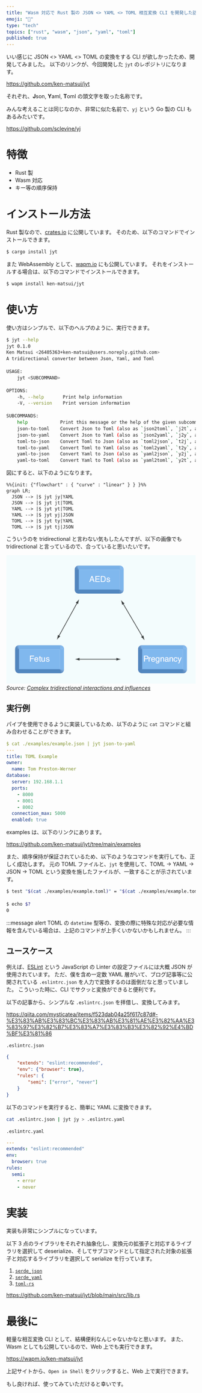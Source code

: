 ```yaml
---
title: "Wasm 対応で Rust 製の JSON <> YAML <> TOML 相互変換 CLI を開発した話"
emoji: "💫"
type: "tech"
topics: ["rust", "wasm", "json", "yaml", "toml"]
published: true
---
```


いい感じに JSON <> YAML <> TOML の変換をする CLI が欲しかったため、開発してみました。
以下のリンクが、今回開発した `jyt` のレポジトリになります。

https://github.com/ken-matsui/jyt

それぞれ、**J**son, **Y**aml, **T**oml の頭文字を取った名称です。

みんな考えることは同じなのか、非常に似た名前で、`yj` という Go 製の CLI もあるみたいです。

https://github.com/sclevine/yj

# 特徴

* Rust 製
* Wasm 対応
* キー等の順序保持

# インストール方法

Rust 製なので、[crates.io](https://crates.io/crates/jyt) に公開しています。
そのため、以下のコマンドでインストールできます。

```bash
$ cargo install jyt
```

また WebAssembly として、[wapm.io](https://wapm.io/ken-matsui/jyt) にも公開しています。
それをインストールする場合は、以下のコマンドでインストールできます。

```bash
$ wapm install ken-matsui/jyt
```

# 使い方

使い方はシンプルで、以下のヘルプのように、実行できます。

```bash
$ jyt --help
jyt 0.1.0
Ken Matsui <26405363+ken-matsui@users.noreply.github.com>
A tridirectional converter between Json, Yaml, and Toml

USAGE:
    jyt <SUBCOMMAND>

OPTIONS:
    -h, --help       Print help information
    -V, --version    Print version information

SUBCOMMANDS:
    help            Print this message or the help of the given subcommand(s)
    json-to-toml    Convert Json to Toml (also as `json2toml`, `j2t`, and `jt`)
    json-to-yaml    Convert Json to Yaml (also as `json2yaml`, `j2y`, and `jy`)
    toml-to-json    Convert Toml to Json (also as `toml2json`, `t2j`, and `tj`)
    toml-to-yaml    Convert Toml to Yaml (also as `toml2yaml`, `t2y`, and `ty`)
    yaml-to-json    Convert Yaml to Json (also as `yaml2json`, `y2j`, and `yj`)
    yaml-to-toml    Convert Yaml to Toml (also as `yaml2toml`, `y2t`, and `yt`)
```

図にすると、以下のようになります。

```mermaid
%%{init: {"flowchart" : { "curve" : "linear" } } }%%
graph LR;
  JSON --> |$ jyt jy|YAML
  JSON --> |$ jyt jt|TOML
  YAML --> |$ jyt yt|TOML
  YAML --> |$ jyt yj|JSON
  TOML --> |$ jyt ty|YAML
  TOML --> |$ jyt tj|JSON
```

こういうのを tridirectional と言わない気もしたんですが、以下の画像でも tridirectional と言っているので、合っていると思いたいです。

![Tridirectional Interactions](/images/about-jyt-cli/tridirectional-interactions.png)
*Source: [Complex tridirectional interactions and influences](https://www.researchgate.net/figure/Complex-tridirectional-interactions-and-influences-AED-Antiepileptic-drug_fig1_276602956)*

## 実行例

パイプを使用できるように実装しているため、以下のように `cat` コマンドと組み合わせることができます。

```yaml
$ cat ./examples/example.json | jyt json-to-yaml
---
title: TOML Example
owner:
  name: Tom Preston-Werner
database:
  server: 192.168.1.1
  ports:
    - 8000
    - 8001
    - 8002
  connection_max: 5000
  enabled: true
```

examples は、以下のリンクにあります。

https://github.com/ken-matsui/jyt/tree/main/examples

また、順序保持が保証されているため、以下のようなコマンドを実行しても、正しく成功します。
元の TOML ファイルと、`jyt` を使用して、TOML -> YAML -> JSON -> TOML という変換を施したファイルが、一致することが示されています。

```bash
$ test "$(cat ./examples/example.toml)" = "$(cat ./examples/example.toml | jyt ty | jyt yj | jyt jt)"

$ echo $?
0
```

:::message alert
TOML の `datetime` 型等の、変換の際に特殊な対応が必要な情報を含んでいる場合は、上記のコマンドが上手くいかないかもしれません。
:::

## ユースケース

例えば、[ESLint](https://eslint.org/) という JavaScript の Linter の設定ファイルには大概 JSON が使用されています。
ただ、僕を含め一定数 YAML 層がいて、ブログ記事等に公開されている `.eslintrc.json` を人力で変換するのは面倒だなと思っていました。
こういった時に、CLI でサクッと変換ができると便利です。

以下の記事から、シンプルな `.eslintrc.json` を拝借し、変換してみます。

https://qiita.com/mysticatea/items/f523dab04a25f617c87d#-%E3%83%AB%E3%83%BC%E3%83%AB%E3%81%AE%E3%82%AA%E3%83%97%E3%82%B7%E3%83%A7%E3%83%B3%E3%82%92%E4%BD%BF%E3%81%86

`.eslintrc.json`

```json
{
    "extends": "eslint:recommended",
    "env": {"browser": true},
    "rules": {
        "semi": ["error", "never"]
    }
}
```

以下のコマンドを実行すると、簡単に YAML に変換できます。

```bash
cat .eslintrc.json | jyt jy > .eslintrc.yaml
```

`.eslintrc.yaml`

```yaml
---
extends: "eslint:recommended"
env:
  browser: true
rules:
  semi:
    - error
    - never
```

# 実装

実装も非常にシンプルになっています。

以下 3 点のライブラリをそれぞれ抽象化し、変換元の拡張子と対応するライブラリを選択して deserialize、そしてサブコマンドとして指定された対象の拡張子と対応するライブラリを選択して serialize を行っています。

1. [`serde_json`](https://crates.io/crates/serde_json)
2. [`serde_yaml`](https://crates.io/crates/serde_yaml)
3. [`toml-rs`](https://crates.io/crates/toml)

https://github.com/ken-matsui/jyt/blob/main/src/lib.rs

# 最後に

軽量な相互変換 CLI として、結構便利なんじゃないかなと思います。
また、Wasm としても公開しているので、Web 上でも実行できます。

https://wapm.io/ken-matsui/jyt

上記サイトから、`Open in Shell` をクリックすると、Web 上で実行できます。

もし良ければ、使ってみていただけると幸いです。
